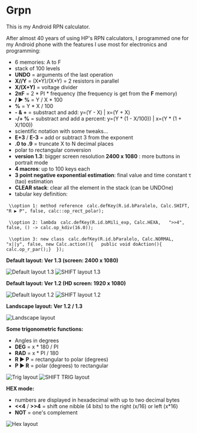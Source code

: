 # Grpn
This is my Android RPN calculator.

After almost 40 years of using HP's RPN calculators, I programmed one for my Android phone with the features I use most for electronics and programming:

* 6 memories: A to F
* stack of 100 levels
* **UNDO** = arguments of the last operation
* **X//Y** = (X*Y)/(X+Y) = 2 resistors in parallel
* **X/(X+Y)** = voltage divider
* **2πF** = 2 * PI * frequency (the frequency is get from the **F** memory)
* **/ ▶ %** = Y / X * 100
* **%** = Y * X / 100
* **- & +** = substract and add: y=(Y - X) | x=(Y + X)
* **-/+ %** = substract and add a percent: y=(Y * (1 - X/100)) | x=(Y * (1 + X/100))
* scientific notation with some tweaks...
* **E+3** / **E-3** = add or subtract 3 from the exponent
* **.0 to .9** = truncate X to N decimal places
* polar to rectangular conversion
* **version 1.3**: bigger screen resolution **2400 x 1080** : more buttons in portrait mode
* **4 macros**: up to 100 keys each
* **3 point negative exponential estimation**: final value and time constant τ (tao) estimation
* **CLEAR stack**: clear all the element in the stack (can be UNDOne)
* tabular key definition:

` \\option 1: method reference`
` calc.defKey(R.id.bParalelo, Calc.SHIFT, "R ▶ P", false, calc::op_rect_polar);`

` \\option 2: lambda`
` calc.defKey(R.id.bMili_exp, Calc.HEXA,   ">>4", false, () -> calc.op_kdiv(16.0));`

` \\option 3: new class`
` calc.defKey(R.id.bParalelo, Calc.NORMAL, "x||y", false, new Calc.action(){   public void doAction(){ calc.op_r_par();}  });`

**Default layout: Ver 1.3 (screen: 2400 x 1080)**

![Default layout 1.3](https://github.com/gabdub/Grpn/blob/master/screencapt/default1_3.jpg "Default layout 1.3")  ![SHIFT layout 1.3](https://github.com/gabdub/Grpn/blob/master/screencapt/shift1_3.jpg "SHIFT layout 1.3")


**Default layout: Ver 1.2 (HD screen: 1920 x 1080)**

![Default layout 1.2](https://github.com/gabdub/Grpn/blob/master/screencapt/default.jpg "Default layout 1.2")  ![SHIFT layout 1.2](https://github.com/gabdub/Grpn/blob/master/screencapt/shift.jpg "SHIFT layout 1.2")


**Landscape layout: Ver 1.2 / 1.3**

![Landscape layout](https://github.com/gabdub/Grpn/blob/master/screencapt/landscape.jpg "Landscape layout 1.2 / 1.3")


**Some trigonometric functions:**

* Angles in degrees
* **DEG** = x * 180 / PI
* **RAD** = x * PI / 180
* **R ▶ P** = rectangular to polar (degrees)
* **P ▶ R** = polar (degrees) to rectangular

![Trig layout](https://github.com/gabdub/Grpn/blob/master/screencapt/trig.jpg "TRIG layout")  ![SHIFT TRIG layout](https://github.com/gabdub/Grpn/blob/master/screencapt/trig_shift.jpg "SHIFT TRIG layout")


**HEX mode:**

* numbers are displayed in hexadecimal with up to two decimal bytes
* **<<4** / **>>4** = shift one nibble (4 bits) to the right (x/16) or left (x*16)
* **NOT** = one's complement

![Hex layout](https://github.com/gabdub/Grpn/blob/master/screencapt/hex.jpg "Hex layout")

